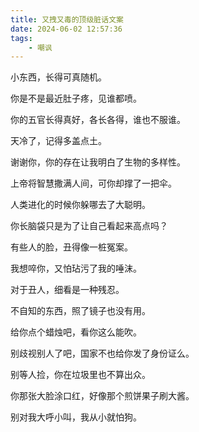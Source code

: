 ```yaml
---
title: 又拽又毒的顶级脏话文案
date: 2024-06-02 12:57:36
tags:
    - 嘲讽
---
```


小东西，长得可真随机。

你是不是最近肚子疼，见谁都喷。

你的五官长得真好，各长各得，谁也不服谁。

天冷了，记得多盖点土。

谢谢你，你的存在让我明白了生物的多样性。

上帝将智慧撒满人间，可你却撑了一把伞。

人类进化的时候你躲哪去了大聪明。

你长脑袋只是为了让自己看起来高点吗？

有些人的脸，丑得像一桩冤案。

我想啐你，又怕玷污了我的唾沫。

对于丑人，细看是一种残忍。

不自知的东西，照了镜子也没有用。

给你点个蜡烛吧，看你这么能吹。

别歧视别人了吧，国家不也给你发了身份证么。

别等人捡，你在垃圾里也不算出众。

你那张大脸涂口红，好像那个煎饼果子刷大酱。

别对我大呼小叫，我从小就怕狗。